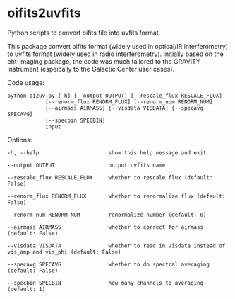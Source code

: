 # oifits2uvfits
Python scripts to convert oifits file into uvfits format.

This package convert oifits format (widely used in optical/IR interferometry) to uvfits format (widely used in radio interferometry). Initially based on the eht-imaging package, the code was much tailored to the GRAVITY instrument (espeically to the Galactic Center user cases). 


Code usage: 

	python oi2uv.py [-h] [--output OUTPUT] [--rescale_flux RESCALE_FLUX]
                [--renorm_flux RENORM_FLUX] [--renorm_num RENORM_NUM]
                [--airmass AIRMASS] [--visdata VISDATA] [--specavg SPECAVG]
                [--specbin SPECBIN]
                input

    
Options:

	-h, --help            			show this help message and exit
 	
	--output OUTPUT       			output uvfits name
 
 	--rescale_flux RESCALE_FLUX		whether to rescale flux (default: False)
  
  	--renorm_flux RENORM_FLUX		whether to renormalize flux (default: False)
  
  	--renorm_num RENORM_NUM			renormalize number (default: 0)
  
  	--airmass AIRMASS     			whether to correct for airmass (default: False)
  
  	--visdata VISDATA     			whether to read in visdata instead of vis_amp and vis_phi (default: False)
  
  	--specavg SPECAVG     			whether to do spectral averaging (default: False)
  
  	--specbin SPECBIN     			how many channels to averaging (default: 1)
